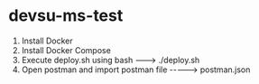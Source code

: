 # devsu-ms-test

1. Install Docker
2. Install Docker Compose
3. Execute deploy.sh using bash ---> ./deploy.sh
4. Open postman and import postman file -----> postman.json